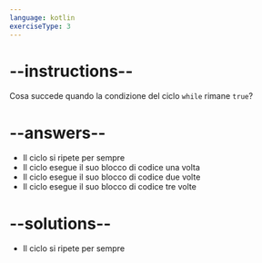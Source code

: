 ```yaml
---
language: kotlin
exerciseType: 3
---
```


# --instructions--

Cosa succede quando la condizione del ciclo `while` rimane `true`?

# --answers--

- Il ciclo si ripete per sempre
- Il ciclo esegue il suo blocco di codice una volta
- Il ciclo esegue il suo blocco di codice due volte
- Il ciclo esegue il suo blocco di codice tre volte

# --solutions--

- Il ciclo si ripete per sempre

